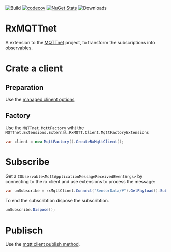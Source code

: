 ![Build](https://github.com/mmuecke/RxMQTTnet/workflows/Build/badge.svg) [![codecov](https://codecov.io/gh/mmuecke/RxMQTTnet/branch/main/graph/badge.svg?token=8KtPaZ3VZB)](https://codecov.io/gh/mmuecke/RxMQTTnet) 
[![NuGet Stats](https://img.shields.io/nuget/v/MQTTnet.Extensions.External.RxMQTT.Client.svg)](https://www.nuget.org/packages/MQTTnet.Extensions.External.RxMQTT.Client) ![Downloads](https://img.shields.io/nuget/dt/MQTTnet.Extensions.External.RxMQTT.Client.svg)

# RxMQTTnet
A extension to the [MQTTnet](https://github.com/chkr1011/MQTTnet) project, to transform the subscriptions into observables.

# Crate a client
## Preparation
Use the [managed clinent options](https://github.com/chkr1011/MQTTnet/wiki/ManagedClient#preparation)
## Factory
Use the `MQTTnet.MqttFactory` wiht the `MQTTnet.Extensions.External.RxMQTT.Client.MqttFactoryExtensions`
```csharp
var client = new MqttFactory().CreateRxMqttClient();
```

# Subscribe
Get a `IObservable<MqttApplicationMessageReceivedEventArgs>` by connecting to the rx client and use extensions to process the message:
```csharp
var unSubscribe = rxMqttClinet.Connect("SensorData/#").GetPayload().Subscribe(Console.WriteLine);
```
To end the subscribtion dispose the subscribtion.
```csharp
unSubscribe.Dispose();
```

# Publisch
Use the [mqtt client publish method](https://github.com/chkr1011/MQTTnet/wiki/Client#publishing-messages).
